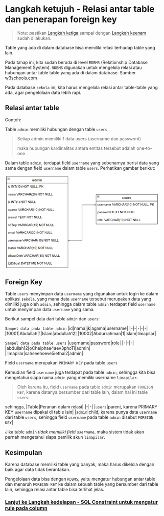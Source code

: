 # Langkah ketujuh - Relasi antar table dan penerapan foreign key

> Note: pastikan [Langkah ketiga](/steps/langkah3.md) sampai dengan [Langkah keenam](/steps/langkah6.md) sudah dilakukan.

Table yang ada di dalam database bisa memiliki relasi terhadap table yang lain.

Pada tahap ini, kita sudah berada di level `RDBMS` (Relationship Database Management System). `RDBMS` digunakan untuk mengelola relasi atau hubungan antar table table yang ada di dalam database. Sumber [w3schools.com](https://w3schools.com/mysql/mysql_rdbms.asp)

Pada database `sekola` ini, kita harus mengelola relasi antar table-table yang ada, agar pengelolaan data lebih rapi.

## Relasi antar table
Contoh:

Table `admin` memiliki hubungan dengan table `users`.

>Setiap admin memiliki 1 data users (username dan password)
>
>maka hubungan kardinalitas antara entitas tersebut adalah one-to-one

Dalam table `admin`, terdapat field `username` yang sebenarnya berisi data yang sama dengan field `username` dalam table `users`. Perhatikan gambar berikut:

![Relasi antar table](/images/image9.png)

## Foreign Key

Table `users` menyimpan data `username` yang digunakan untuk login ke dalam aplikasi `sekola`, yang mana data `username` tersebut merupakan data yang dimiliki juga oleh `admin`, sehingga dalam table `admin` terdapat field `username` untuk menyimpan data `username` yang sama.

Berikut sampel data dari  table `admin` dan `users`:

`Sampel data pada table admin`
|id|nama|jk|agama|username|
|-|-|-|-|-|
|10001|Abdullah|1|Islam|abdullah12|
|10002|Abdurrahman|1|Islam|limapilar|

`Sampel data pada table users`
|username|password|role|
|-|-|-|
|abdullah12|oCheiphae4aev3phoTi|admin|
|limapilar|sahseehoeve5iethai2|admin|

Field `username` merupakan `PRIMARY KEY` pada table `users`

Kemudian field `username` juga terdapat pada table `admin`, sehingga kita bisa mengetahui siapa nama `admin` yang memiliki username `limapilar`.

>Oleh karena itu, field `username` pada table `admin` merupakan `FOREIGN KEY`, karena datanya bersumber dari table lain, dalam hal ini table `users`.

sehingga,
|Table|Peranan dalam relasi|
|-|-|
|`users`|parent, karena PRIMARY KEY `username` dipakai di table lain|
|`admin`|child, karena punya data `username` dari table `users`, sehingga field `username` pada table `admin` disebut `FOREIGN KEY`|

Jika table `admin` *tidak memiliki field `username`*, maka sistem tidak akan pernah mengetahui siapa pemilik akun `limapilar`.

## Kesimpulan
Karena database memiliki table yang banyak, maka harus dikelola dengan baik agar data tidak berantakan.

Pengelolaan data bisa dengan `RDBMS`, yaitu mengatur hubungan antar table dan menaruh `FOREIGN KEY` ke dalam sebuah table yang bersumber dari table lain, sehingga relasi antar table bisa terlihat jelas.

### [Lanjut ke Langkah kedelapan - SQL Constraint untuk mengatur rule pada column](/steps/langkah8.md)